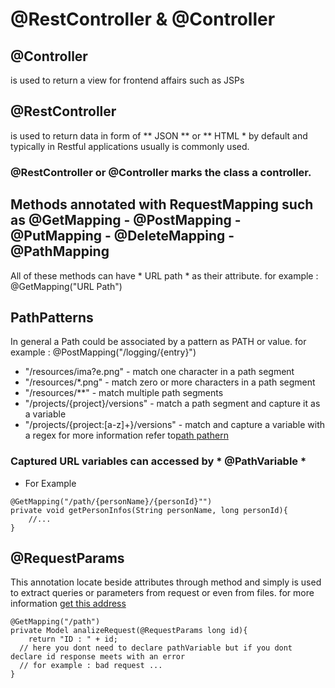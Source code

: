# @RestController & @Controller
## @Controller 
is used to return a view for frontend affairs such as JSPs

## @RestController
is used to return data in form of ** JSON ** or ** HTML * by default and
typically in Restful applications usually is commonly used.

### @RestController or @Controller marks the class a controller.

## Methods annotated with RequestMapping such as @GetMapping - @PostMapping - @PutMapping - @DeleteMapping - @PathMapping
All of these methods can have * URL path * as their attribute.
for example :
    @GetMapping("URL Path")
## PathPatterns
In general a Path could be associated by a pattern as PATH or value.
for example :
@PostMapping("/logging/{entry}")
- "/resources/ima?e.png" - match one character in a path segment
- "/resources/*.png" - match zero or more characters in a path segment
- "/resources/**" - match multiple path segments
- "/projects/{project}/versions" - match a path segment and capture it as a variable
- "/projects/{project:[a-z]+}/versions" - match and capture a variable with a regex
for more information refer to[path pathern](https://docs.spring.io/spring-framework/docs/6.2.2/javadoc-api/org/springframework/web/util/pattern/PathPattern.html)

### Captured URL variables can accessed by * @PathVariable *
- For Example 
```
@GetMapping("/path/{personName}/{personId}"")
private void getPersonInfos(String personName, long personId){
    //...
}
```

## @RequestParams
This annotation locate beside attributes through method and simply is used to extract queries or parameters
from request or even from files.
for more information [get this address](https://www.baeldung.com/spring-request-param)

```
@GetMapping("/path")
private Model analizeRequest(@RequestParams long id){
    return "ID : " + id;
  // here you dont need to declare pathVariable but if you dont declare id response meets with an error
  // for example : bad request ...
}

```


 
 
 
 



 